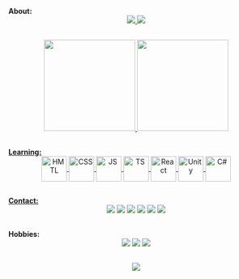 <div align="left">
	<strong>About:</strong>
</div>

<div align="center">
	<a href="#">
	<img src="https://readme-typing-svg.demolab.com?font=Fira+Code&size=30&pause=5000&color=05E100&width=435&separator=%3C&lines=console.log(%22%CE%BB+%CE%BB+%CE%BB+%F0%9F%96%96%22);">
	<img src="https://readme-typing-svg.demolab.com?font=Fira+Code&duration=5000&pause=30000&color=B5B5B5&center=true&vCenter=true&multiline=true&repeat=false&width=1100&lines=I'm+a+fullstack+developer+under+training%2C+learning+every+day+about+solving+problems.">
</div>

##
<div align="center">
	<a href="https://github.com/mvacoimbra">
	<img height="180em" src="https://github-readme-stats.vercel.app/api?username=mvacoimbra&show_icons=true&theme=transparent&hide_border=true&title_color=05E100&text_color=EAF2EF&icon_color=05E100&custom_title=GitHub-Status">
	<img height="180em" src="https://github-readme-stats.vercel.app/api/top-langs/?username=mvacoimbra&layout=compact&theme=transparent&hide_border=true&title_color=05E100&text_color=EAF2EF">
</div>

##
<div align="left">
	<strong>Learning:</strong>
</div>
<div style="display: inline_block" align="center">
	<a href="#">
	<img align="center" height="50px" alt="HMTL" src="https://cdn.jsdelivr.net/gh/devicons/devicon/icons/html5/html5-original.svg">
	<img align="center" height="50px" alt="CSS" src="https://cdn.jsdelivr.net/gh/devicons/devicon/icons/css3/css3-original.svg">
	<img align="center" height="50px" alt="JS" src="https://cdn.jsdelivr.net/gh/devicons/devicon/icons/javascript/javascript-original.svg">
	<img align="center" height="50px" alt="TS" src="https://cdn.jsdelivr.net/gh/devicons/devicon/icons/typescript/typescript-original.svg">
	<img align="center" height="50px" alt="React" src="https://cdn.jsdelivr.net/gh/devicons/devicon/icons/react/react-original.svg">
<!-- 	<img align="center" height="50px" alt="Figma" src="https://cdn.jsdelivr.net/gh/devicons/devicon/icons/figma/figma-original.svg"> -->
	<img align="center" height="50px" alt="Unity" src="https://cdn.jsdelivr.net/gh/devicons/devicon/icons/unity/unity-original.svg">
	<img align="center" height="50px" alt="C#" src="https://cdn.jsdelivr.net/gh/devicons/devicon/icons/csharp/csharp-original.svg">
</div>
		
##
<div align="left">
	<strong>Contact:</strong>
</div>
<div style="display: inline_block" align="center">
	<a href="https://www.linkedin.com/in/mvacoimbra/" target="_blank"><img src="https://img.shields.io/badge/LinkedIn-0077B5?style=for-the-badge&logo=linkedin&logoColor=white"></a>
	<a href="mailto:mv27.marcoscoimbra@gmail.com" target="_blank"><img src="https://img.shields.io/badge/Gmail-D14836?style=for-the-badge&logo=gmail&logoColor=white"></a>
	<a href="https://discord.gg/2QSreUtJuH" target="_blank"><img src="https://img.shields.io/badge/Discord-7289DA?style=for-the-badge&logo=discord&logoColor=white"></a>
	<a href="https://t.me/+5562996194128" target="_blank"><img src="https://img.shields.io/badge/Telegram-2CA5E0?style=for-the-badge&logo=telegram&logoColor=white"></a>
	<a href="https://wa.me/5562996194128" target="_blank"><img src="https://img.shields.io/badge/WhatsApp-25D366?style=for-the-badge&logo=whatsapp&logoColor=white"></a>
	<a href="https://synthfolio.vercel.app" target="_blank"><img src="https://img.shields.io/badge/website-000000?style=for-the-badge&logo=About.me&logoColor=white"></a>
</div>

##
<div align="left">
	<strong>Hobbies:</strong>
</div>
<div align="center">
	<img src="https://readme-typing-svg.demolab.com?font=Fira+Code&size=15&duration=550&color=E13B94&background=0000007A&center=true&vCenter=true&multiline=true&repeat=false&width=200&height=120&lines=%E2%94%80%E2%96%84%E2%96%80%E2%96%80%E2%96%80%E2%96%80%E2%96%80%E2%96%80%E2%96%80%E2%96%80%E2%96%80%E2%96%80%E2%96%80%E2%96%80%E2%96%80%E2%96%80%E2%96%80%E2%96%80%E2%96%80%E2%96%80%E2%96%84;%E2%96%88%E2%96%91%E2%96%91%E2%96%91%E2%96%88%E2%96%91%E2%96%91%E2%96%91%E2%96%91%E2%96%91%E2%96%91%E2%96%91%E2%96%91%E2%96%91%E2%96%91%E2%96%84%E2%96%84%E2%96%91%E2%96%88%E2%96%88%E2%96%91%E2%96%88;%E2%96%88%E2%96%91%E2%96%80%E2%96%80%E2%96%88%E2%96%80%E2%96%80%E2%96%91%E2%96%84%E2%96%80%E2%96%91%E2%96%84%E2%96%80%E2%96%91%E2%96%91%E2%96%80%E2%96%80%E2%96%91%E2%96%84%E2%96%84%E2%96%91%E2%96%88;%E2%96%88%E2%96%91%E2%96%91%E2%96%91%E2%96%80%E2%96%91%E2%96%91%E2%96%91%E2%96%84%E2%96%84%E2%96%84%E2%96%84%E2%96%84%E2%96%91%E2%96%91%E2%96%88%E2%96%88%E2%96%91%E2%96%80%E2%96%80%E2%96%91%E2%96%88;%E2%94%80%E2%96%80%E2%96%84%E2%96%84%E2%96%84%E2%96%84%E2%96%84%E2%96%80%E2%94%80%E2%94%80%E2%94%80%E2%94%80%E2%94%80%E2%96%80%E2%96%84%E2%96%84%E2%96%84%E2%96%84%E2%96%84%E2%96%84%E2%96%80">
	<img src="https://readme-typing-svg.demolab.com?font=Fira+Code&size=15&duration=650&color=E13B94&background=0000007A&center=true&vCenter=true&multiline=true&repeat=false&width=200&height=120&lines=%E2%96%90%E2%96%93%E2%96%88%E2%96%80%E2%96%80%E2%96%80%E2%96%80%E2%96%80%E2%96%80%E2%96%80%E2%96%80%E2%96%80%E2%96%88%E2%96%93%E2%96%8C%E2%96%91%E2%96%84%E2%96%84%E2%96%84%E2%96%84%E2%96%84%E2%96%91;%E2%96%90%E2%96%93%E2%96%88%E2%96%91%E2%96%91%E2%96%80%E2%96%91%E2%96%91%E2%96%80%E2%96%84%E2%96%91%E2%96%91%E2%96%88%E2%96%93%E2%96%8C%E2%96%91%E2%96%88%E2%96%84%E2%96%84%E2%96%84%E2%96%88%E2%96%91;%E2%96%90%E2%96%93%E2%96%88%E2%96%91%E2%96%91%E2%96%84%E2%96%91%E2%96%91%E2%96%84%E2%96%80%E2%96%91%E2%96%91%E2%96%88%E2%96%93%E2%96%8C%E2%96%91%E2%96%88%E2%96%84%E2%96%84%E2%96%84%E2%96%88%E2%96%91;%E2%96%90%E2%96%93%E2%96%88%E2%96%84%E2%96%84%E2%96%84%E2%96%84%E2%96%84%E2%96%84%E2%96%84%E2%96%84%E2%96%84%E2%96%88%E2%96%93%E2%96%8C%E2%96%91%E2%96%88%E2%96%88%E2%96%88%E2%96%88%E2%96%88%E2%96%91;%E2%96%91%E2%96%91%E2%96%91%E2%96%91%E2%96%84%E2%96%84%E2%96%88%E2%96%88%E2%96%88%E2%96%84%E2%96%84%E2%96%91%E2%96%91%E2%96%91%E2%96%91%E2%96%91%E2%96%88%E2%96%88%E2%96%88%E2%96%88%E2%96%88%E2%96%91">
	<img src="https://readme-typing-svg.demolab.com?font=Fira+Code&size=15&duration=750&color=E13B94&background=0000007A&center=true&vCenter=true&multiline=true&repeat=false&width=200&height=120&lines=%E2%94%80%E2%94%80%E2%94%80%E2%94%80%E2%94%80%E2%94%80%E2%96%88%E2%96%80%E2%96%88%E2%96%84%E2%96%84%E2%96%84%E2%96%84%E2%94%80%E2%94%80%E2%94%80%E2%94%80%E2%94%80%E2%96%88%E2%96%88%E2%96%84;%E2%94%80%E2%94%80%E2%94%80%E2%94%80%E2%94%80%E2%94%80%E2%94%80%E2%96%88%E2%96%80%E2%96%84%E2%96%84%E2%96%84%E2%96%84%E2%96%88%E2%94%80%E2%94%80%E2%94%80%E2%94%80%E2%94%80%E2%96%88%E2%96%80%E2%96%80%E2%96%88;%E2%94%80%E2%96%84%E2%96%84%E2%96%84%E2%96%88%E2%94%80%E2%94%80%E2%94%80%E2%94%80%E2%94%80%E2%96%88%E2%94%80%E2%94%80%E2%96%84%E2%96%84%E2%96%84%E2%96%88;%E2%96%88%E2%96%88%E2%96%80%E2%96%84%E2%96%88%E2%94%80%E2%96%84%E2%96%88%E2%96%88%E2%96%80%E2%96%88%E2%94%80%E2%96%88%E2%96%88%E2%96%88%E2%96%80%E2%96%88;%E2%94%80%E2%96%80%E2%96%80%E2%96%80%E2%94%80%E2%94%80%E2%96%80%E2%96%88%E2%96%84%E2%96%88%E2%96%80%E2%94%80%E2%96%80%E2%96%88%E2%96%84%E2%96%88%E2%96%80">
</div>

##
<div align="center">
	<a href="#">
	<img align="center" src="https://api.roadmap.sh/v1-badge/tall/64cc037a0d755ccbebd71714?variant=dark&roadmaps=full-stack">
</div>
